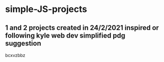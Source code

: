 # simple-JS-projects
## 1 and 2 projects created in 24/2/2021 inspired or following kyle web dev simplified pdg suggestion
bcxvzbbz
